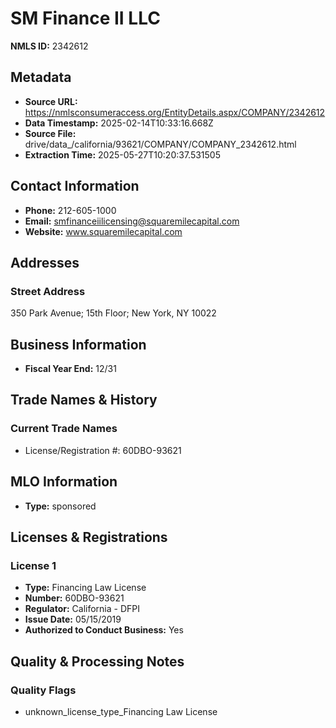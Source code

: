 # SM Finance II LLC

**NMLS ID:** 2342612

## Metadata
- **Source URL:** https://nmlsconsumeraccess.org/EntityDetails.aspx/COMPANY/2342612
- **Data Timestamp:** 2025-02-14T10:33:16.668Z
- **Source File:** drive/data_/california/93621/COMPANY/COMPANY_2342612.html
- **Extraction Time:** 2025-05-27T10:20:37.531505

## Contact Information
- **Phone:** 212-605-1000
- **Email:** smfinanceiilicensing@squaremilecapital.com
- **Website:** www.squaremilecapital.com

## Addresses
### Street Address
350 Park Avenue; 15th Floor; New York, NY 10022

## Business Information
- **Fiscal Year End:** 12/31

## Trade Names & History
### Current Trade Names
- License/Registration #: 60DBO-93621

## MLO Information
- **Type:** sponsored

## Licenses & Registrations

### License 1
- **Type:** Financing Law License
- **Number:** 60DBO-93621
- **Regulator:** California - DFPI
- **Issue Date:** 05/15/2019
- **Authorized to Conduct Business:** Yes

## Quality & Processing Notes
### Quality Flags
- unknown_license_type_Financing Law License
